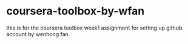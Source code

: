 coursera-toolbox-by-wfan
========================

this is for the coursera toolbox week1 assignment for setting up github account by wenhong fan

